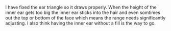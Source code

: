 I have fixed the ear triangle so it draws properly. When the height of the inner ear gets too big the inner ear sticks into the hair and even somtimes out the top or bottom of the face which means the range needs significantly adjusting. I also think having the inner ear without a fill is the way to go.  